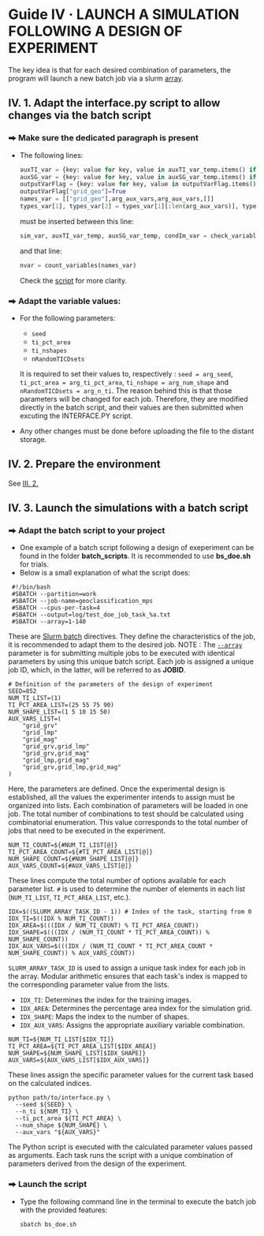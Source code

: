 # Guide IV  · LAUNCH A SIMULATION FOLLOWING A DESIGN OF EXPERIMENT
The key idea is that for each desired combination of parameters, the program will launch a new batch job via a slurm [array](https://slurm.schedmd.com/sbatch.html#OPT_array).
## IV. 1. Adapt the interface.py script to allow changes via the batch script
### ⮕ Make sure the dedicated paragraph is present
- The following lines:
  ```python
  auxTI_var = {key: value for key, value in auxTI_var_temp.items() if key in arg_aux_vars}
  auxSG_var = {key: value for key, value in auxSG_var_temp.items() if key in arg_aux_vars}
  outputVarFlag = {key: value for key, value in outputVarFlag.items() if key in arg_aux_vars}
  outputVarFlag["grid_geo"]=True
  names_var = [["grid_geo"],arg_aux_vars,arg_aux_vars,[]]
  types_var[1], types_var[2] = types_var[1][:len(arg_aux_vars)], types_var[2][:len(arg_aux_vars)]
  ```
  must be inserted between this line:
  ```python
  sim_var, auxTI_var_temp, auxSG_var_temp, condIm_var = check_variables(sim_var, auxTI_var_temp, auxSG_var_temp, condIm_var, names_var, types_var, novalue)
  ```
  and that line:
  ```python
  nvar = count_variables(names_var)
  ```
  Check the [script](https://github.com/AxMeNi/GeoclassificationMPS/blob/550f1475c31712f36b88f58970c87cfa25ba08e3/src/interface.py#L135) for more clarity.
### ⮕ Adapt the variable values:
- For the following parameters:
  - `seed`
  - `ti_pct_area`
  - `ti_nshapes`
  - `nRandomTICDsets`

   It is required to set their values to, respectively : `seed = arg_seed`, `ti_pct_area = arg_ti_pct_area`, `ti_nshape = arg_num_shape` and `nRandomTICDsets = arg_n_ti`. The reason behind this is that those parameters will be changed for each job. Therefore, they are modified directly in the batch script, and their values are then submitted when excuting the INTERFACE.PY script.
- Any other changes must be done before uploading the file to the distant storage.
## IV. 2. Prepare the environment
See [III. 2.](https://github.com/AxMeNi/GeoclassificationMPS/edit/main/Guide%20III%20%C2%B7%20Launch%20a%20simulation%20on%20a%20HPC.md#iii-2-prepare-the-environment)
## IV. 3. Launch the simulations with a batch script
### ⮕ Adapt the batch script to your project
- One example of a batch script following a design of exeperiment can be found in the folder **batch_scripts**. It is recommended to use **bs_doe.sh** for trials.
- Below is a small explanation of what the script does:
 ```batch
  #!/bin/bash
  #SBATCH --partition=work
  #SBATCH --job-name=geoclassification_mps
  #SBATCH --cpus-per-task=4
  #SBATCH --output=log/test_doe_job_task_%a.txt
  #SBATCH --array=1-140
  ```
  These are [Slurm batch](https://slurm.schedmd.com/sbatch.html) directives. They define the characteristics of the job, it is recommended to adapt them to the desired job. NOTE : The [```--array```](https://slurm.schedmd.com/sbatch.html#OPT_array) parameter is for submitting multiple jobs to be executed with identical parameters by using this unique batch script. Each job is assigned a unique job ID, which, in the latter, will be referred to as **JOBID**.
  ```batch
  # Definition of the parameters of the design of experiment
  SEED=852
  NUM_TI_LIST=(1)
  TI_PCT_AREA_LIST=(25 55 75 90)
  NUM_SHAPE_LIST=(1 5 10 15 50)
  AUX_VARS_LIST=(
      "grid_grv"
      "grid_lmp"
      "grid_mag"
      "grid_grv,grid_lmp"
      "grid_grv,grid_mag"
      "grid_lmp,grid_mag"
      "grid_grv,grid_lmp,grid_mag"
  )
   ```
  Here, the parameters are defined. Once the experimental design is established, all the values the experimenter intends to assign must be organized into lists. Each combination of parameters will be loaded in one job. The total number of combinations to test should be calculated using combinatorial enumeration. This value corresponds to the total number of jobs that need to be executed in the experiment.
  ```batch
  NUM_TI_COUNT=${#NUM_TI_LIST[@]}
  TI_PCT_AREA_COUNT=${#TI_PCT_AREA_LIST[@]}
  NUM_SHAPE_COUNT=${#NUM_SHAPE_LIST[@]}
  AUX_VARS_COUNT=${#AUX_VARS_LIST[@]}
  ```
  These lines compute the total number of options available for each parameter list.
  `#` is used to determine the number of elements in each list (`NUM_TI_LIST`, `TI_PCT_AREA_LIST`, etc.).
  ```batch
  IDX=$((SLURM_ARRAY_TASK_ID - 1)) # Index of the task, starting from 0
  IDX_TI=$((IDX % NUM_TI_COUNT))
  IDX_AREA=$(((IDX / NUM_TI_COUNT) % TI_PCT_AREA_COUNT))
  IDX_SHAPE=$(((IDX / (NUM_TI_COUNT * TI_PCT_AREA_COUNT)) % NUM_SHAPE_COUNT))
  IDX_AUX_VARS=$(((IDX / (NUM_TI_COUNT * TI_PCT_AREA_COUNT * NUM_SHAPE_COUNT)) % AUX_VARS_COUNT))
  ```
  `SLURM_ARRAY_TASK_ID` is used to assign a unique task index for each job in the array.
Modular arithmetic ensures that each task's index is mapped to the corresponding parameter value from the lists.
  - `IDX_TI`: Determines the index for the training images.
  - `IDX_AREA`: Determines the percentage area index for the simulation grid.
  - `IDX_SHAPE`: Maps the index to the number of shapes.
  - `IDX_AUX_VARS`: Assigns the appropriate auxiliary variable combination.
  ```batch
  NUM_TI=${NUM_TI_LIST[$IDX_TI]}
  TI_PCT_AREA=${TI_PCT_AREA_LIST[$IDX_AREA]}
  NUM_SHAPE=${NUM_SHAPE_LIST[$IDX_SHAPE]}
  AUX_VARS=${AUX_VARS_LIST[$IDX_AUX_VARS]}
  ```
  These lines assign the specific parameter values for the current task based on the calculated indices.
  ```batch
  python path/to/interface.py \
    --seed ${SEED} \
    --n_ti ${NUM_TI} \
    --ti_pct_area ${TI_PCT_AREA} \
    --num_shape ${NUM_SHAPE} \
    --aux_vars "${AUX_VARS}"
  ```
  The Python script is executed with the calculated parameter values passed as arguments.
  Each task runs the script with a unique combination of parameters derived from the design of the experiment.
### ⮕ Launch the script
- Type the following command line in the terminal to execute the batch job with the provided features:
  ```shell
  sbatch bs_doe.sh
  ```

